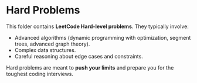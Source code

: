 # Hard Problems

This folder contains **LeetCode Hard-level problems**.
They typically involve:

- Advanced algorithms (dynamic programming with optimization, segment trees, advanced graph theory).
- Complex data structures.
- Careful reasoning about edge cases and constraints.

Hard problems are meant to **push your limits** and prepare you for the toughest coding interviews.
